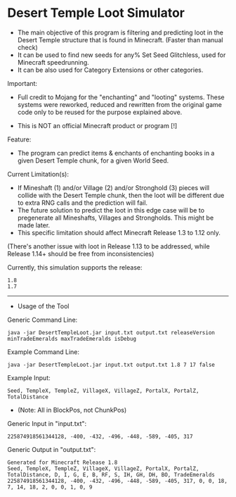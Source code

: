 # Desert Temple Loot Simulator

- The main objective of this program is filtering and predicting loot in the Desert Temple structure that is found in Minecraft. (Faster than manual check)
- It can be used to find new seeds for any% Set Seed Glitchless, used for Minecraft speedrunning.
- It can be also used for Category Extensions or other categories.

Important:

- Full credit to Mojang for the "enchanting" and "looting" systems.
These systems were reworked, reduced and rewritten from the original game code only to be reused for the purpose explained above.

- This is NOT an official Minecraft product or program [!]

Feature:

- The program can predict items & enchants of enchanting books in a given Desert Temple chunk, for a given World Seed.

Current Limitation(s):

- If Mineshaft (1) and/or Village (2) and/or Stronghold (3) pieces will collide with the Desert Temple chunk, then the loot will be different due to extra RNG calls and the prediction will fail.
- The future solution to predict the loot in this edge case will be to pregenerate all Mineshafts, Villages and Strongholds. This might be made later.
- This specific limitation should affect Minecraft Release 1.3 to 1.12 only.

(There's another issue with loot in Release 1.13 to be addressed, while Release 1.14+ should be free from inconsistencies)

Currently, this simulation supports the release:

    1.8
    1.7
-------------------------
* Usage of the Tool

Generic Command Line:

    java -jar DesertTempleLoot.jar input.txt output.txt releaseVersion minTradeEmeralds maxTradeEmeralds isDebug

Example Command Line:

    java -jar DesertTempleLoot.jar input.txt output.txt 1.8 7 17 false

Example Input:

    Seed, TempleX, TempleZ, VillageX, VillageZ, PortalX, PortalZ, TotalDistance
- (Note: All in BlockPos, not ChunkPos)

Generic Input in "input.txt":

    225874918561344128, -400, -432, -496, -448, -589, -405, 317

Generic Output in "output.txt":

    Generated for Minecraft Release 1.8
    Seed, TempleX, TempleZ, VillageX, VillageZ, PortalX, PortalZ, TotalDistance, D, I, G, E, B, RF, S, IH, GH, DH, BO, TradeEmeralds
    225874918561344128, -400, -432, -496, -448, -589, -405, 317, 0, 0, 18, 7, 14, 18, 2, 0, 0, 1, 0, 9